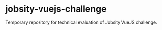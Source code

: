 # jobsity-vuejs-challenge
Temporary repository for technical evaluation of Jobsity VueJS challenge.
